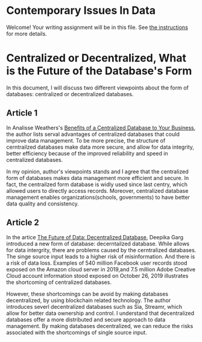 # Contemporary Issues In Data

Welcome! Your writing assignment will be in this file.  See [the instructions](./instructions.md) for more details.

# Centralized or Decentralized, What is the Future of the Database's Form
In this document, I will discuss two different viewpoints about the form of databases: centralized or decentralized databases. 

## Article 1
In Analisse Weathers's [Benefits of a Centralized Database to Your Business](https://www.tmcnet.com/topics/articles/2021/11/05/450560-benefits-a-centralized-database-your-business.htm), the author lists serval advantages of centralized databases that could improve data management. To be more precise, the structure of cerntrailzed databases make data more secure, and allow for data integrity, better efficiency because of the improved reliability and speed in centralized databases.

In my opinion, author's viewpoints stands and I agree that the centralized form of  databases makes data management more efficient and secure. In fact, the centrailzed form database is widly used since last centry, which allowed users to directly access records.
Moreover, centralized database management enables organizations(schools, governments) to have better data quality and consistency.

## Article 2
In the artice [The Future of Data: Decentralized Database](https://www.altcoinbuzz.io/reviews/altcoin-projects/the-future-of-data-decentralized-database/), Deepika Garg introduced a new form of database: decerntailzed database. While allows for data intergrity, there are problems caused by the cerntralized databases. The singe source input leads to a higher risk of misinformation. And there is a risk of data loss. Examples of 540 million Facebook user records stood exposed on the Amazon cloud server in 2019,and 7.5 million Adobe Creative Cloud account information stood exposed on October 26, 2019 illustrates the shortcoming of centralized databases. 

However, these shortcomings can be avoid by making databases decentralized, by using blockchain related technology. The author introduces severl decentralized databases such as Sia, Streamr, which allow for better data ownership and control. I understand  that decentralized databases offer a more distributed and secure approach to data management. By making databases decentralized, we can reduce the risks associated with the shortcomings of single source input.